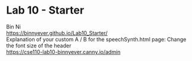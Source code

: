 # Lab 10 - Starter
Bin Ni <br>
https://binnyever.github.io/Lab10_Starter/
<br>
Explanation of your custom A / B for the speechSynth.html page: Change the font size of the header
<br>
https://cse110-lab10-binnyever.canny.io/admin
<br>